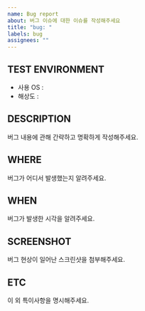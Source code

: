 ```yaml
---
name: Bug report
about: 버그 이슈에 대한 이슈를 작성해주세요
title: "bug: "
labels: bug
assignees: ""
---
```


## TEST ENVIRONMENT

- 사용 OS :
- 해상도 :

## DESCRIPTION

버그 내용에 관해 간략하고 명확하게 작성해주세요.

## WHERE

버그가 어디서 발생했는지 알려주세요.

## WHEN

버그가 발생한 시각을 알려주세요.

## SCREENSHOT

버그 현상이 일어난 스크린샷을 첨부해주세요.

## ETC

이 외 특이사항을 명시해주세요.
